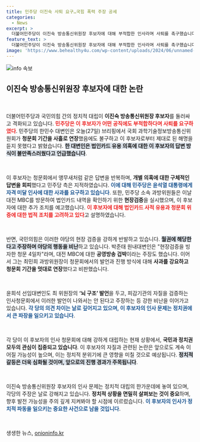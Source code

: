 ```yaml
---
title: 민주당 이진숙 사퇴 요구…국힘 폭력 주장 공세
categories:
  - News
excerpt: >
  더불어민주당이 이진숙 방송통신위원장 후보자에 대해 부적합한 인사라며 사퇴를 촉구했습니다. 후보자는 청문회서 해명 없이 의혹을 반복하며 빈축을 샀고, 국민의힘은 민주당의 현장검증을 비판했습니다. 이 정치적 갈등의 후폭풍은 어디까지 이어질까요?
feature_text: >
  더불어민주당이 이진숙 방송통신위원장 후보자에 대해 부적합한 인사라며 사퇴를 촉구했습니다. 후보자는 청문회서 해명 없이 의혹을 반복하며 빈축을 샀고, 국민의힘은 민주당의 현장검증을 비판했습니다. 이 정치적 갈등의 후폭풍은 어디까지 이어질까요?
image: 'https://www.behealthy4u.com/wp-content/uploads/2024/06/unnamed-file.png'
---
```


<p><img src="https://www.behealthy4u.com/wp-content/uploads/2024/06/unnamed-file.png" alt="info 속보" /></p>

<h2 data-ke-size="size26">이진숙 방송통신위원장 후보자에 대한 논란</h2>

<p data-ke-size="size16">&nbsp;</p>

<p>더불어민주당과 국민의힘 간의 정치적 대립이 <b>이진숙 방송통신위원장 후보자</b>를 둘러싸고 격화되고 있습니다. <b><span style="color: #ee2323;">민주당은 이 후보자가 어떤 공직에도 부적합하다며 사퇴를 요구하였다</span></b>. 민주당의 한민수 대변인은 오늘(27일) 브리핑에서 국회 과학기술정보방송통신위원회가 <b>청문회 기간을 사흘로 연장</b>했음에도 불구하고 이 후보자로부터 제대로 된 해명을 듣지 못했다고 밝혔습니다. <b><span style="background-color: #21538527;">한 대변인은 법인카드 유용 의혹에 대한 이 후보자의 답변 방식이 불만족스러웠다고 언급했습니다</span></b>.</p>

<p data-ke-size="size16">&nbsp;</p>

<p>이 후보자는 청문회에서 앵무새처럼 같은 답변을 반복하며, <b>개별 의혹에 대한 구체적인 답변을 회피</b>했다고 민주당 측은 지적하였습니다. <b><span style="color: #1a5490;">이에 대해 민주당은 윤석열 대통령에게 자격 미달 인사에 대한 사과를 요구하고 있습니다</span></b>. 또한, 민주당 소속 과방위원들은 이날 대전 MBC를 방문하여 법인카드 내역을 확인하기 위한 <b>현장검증</b>을 실시했으며, 이 후보자에 대한 추가 조치를 예고했습니다. <b><span style="color: #ee2323;">이 후보자에 대해 법인카드 사적 유용과 청문회 위증에 대한 법적 조치를 고려하고 있다</span></b>고 설명하였습니다.</p>

<p data-ke-size="size16">&nbsp;</p>

<p>반면, 국민의힘은 이러한 야당의 현장 검증을 강하게 반발하고 있습니다. <b><span style="background-color: #21538527;">월권에 해당한다고 주장하며 야당의 행동을 비난</span></b>하고 있습니다. 박준태 원내대변인은 "현장검증을 빙자한 청문 4일차"라며, 대전 MBC에 대한 <b>공영방송 겁박</b>이라는 주장도 했습니다. 이어서 그는 최민희 과방위원장이 청문회에서의 발언과 진행 방식에 대해 <b>사과를 강요하고 청문회 기간을 멋대로 연장</b>했다고 비판했습니다.</p>

<p data-ke-size="size16">&nbsp;</p>

<p>윤희석 선임대변인도 최 위원장의 <b>‘뇌 구조’ 발언</b>을 두고, 피감기관의 자질을 검증하는 인사청문회에서 이러한 발언이 나와서는 안 된다고 주장하는 등 강한 비난을 이어가고 있습니다. <b><span style="color: #1a5490;">각 당의 의견 차이는 날로 깊어지고 있으며, 이 후보자의 인사 문제는 정치권에서 큰 파장을 일으키고 있습니다</span></b>.</p>

<p data-ke-size="size16">&nbsp;</p>

<p>각 당이 이 후보자의 인사 청문회에 대해 강하게 대립하는 현재 상황에서, <b>국민과 정치권 모두의 관심이 집중되고 있습니다</b>. 이 후보자의 자질과 관련된 논란은 앞으로도 계속 이어질 가능성이 높으며, 이는 정치적 분위기에 큰 영향을 미칠 것으로 예상됩니다. <b><span style="background-color: #21538527;">정치적 갈등은 더욱 심화될 것이며, 앞으로의 진행 경과가 주목됩니다</span></b>.</p>

<p data-ke-size="size16">&nbsp;</p>

<p>이진숙 방송통신위원장 후보자의 인사 문제는 정치적 대립의 한가운데에 놓여 있으며, 각당의 주장은 날로 강해지고 있습니다. <b>정치적 상황을 면밀히 살펴보는 것이 중요</b>하며, 향후 발전 가능성을 주의 깊게 지켜봐야 할 시점에 이르렀습니다. <b><span style="color: #1a5490;">이 후보자의 인사가 정치적 파동을 일으키는 중요한 사건으로 남을 것입니다</span></b>. </p>

<p data-ke-size="size16">&nbsp;</p>
생생한 뉴스, <a href="https://onioninfo.kr" rel="dofollow">onioninfo.kr</a>


